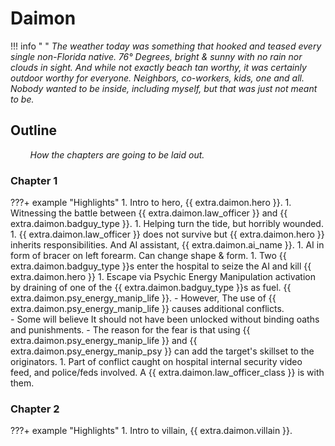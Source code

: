 # Daimon

!!! info " "
    _The weather today was something that hooked and teased every single non-Florida native.   76° Degrees, bright & sunny with no rain nor clouds in sight.  And while not exactly beach tan worthy, it was certainly outdoor worthy for everyone.  Neighbors, co-workers, kids, one and all.   Nobody wanted to be inside, including myself, but that was just not meant to be._

## Outline
&nbsp; &nbsp; &nbsp; &nbsp; _How the chapters are going to be laid out._

### Chapter 1
???+ example "Highlights"
    1.  Intro to hero, {{ extra.daimon.hero }}.
    1.  Witnessing the battle between {{ extra.daimon.law_officer }} and {{ extra.daimon.badguy_type }}.
    1.  Helping turn the tide, but horribly wounded.  
    1.  {{ extra.daimon.law_officer }} does not survive but {{ extra.daimon.hero }} inherits responsibilities.  And AI assistant, {{ extra.daimon.ai_name }}.
    1.  AI in form of bracer on left forearm.  Can change shape & form.
    1.  Two  {{ extra.daimon.badguy_type }}s enter the hospital to seize the AI and kill {{ extra.daimon.hero }}
    1.  Escape via Psychic Energy Manipulation activation by draining of one of the {{ extra.daimon.badguy_type }}s as fuel.  {{ extra.daimon.psy_energy_manip_life }}.
        - However, The use of {{ extra.daimon.psy_energy_manip_life }} causes additional conflicts.   
        - Some will believe It should not have been unlocked without binding oaths and punishments.
        - The reason for the fear is that using {{ extra.daimon.psy_energy_manip_life }} and {{ extra.daimon.psy_energy_manip_psy }} can add the target's skillset to the originators.
    1.  Part of conflict caught on hospital internal security video feed, and police/feds involved.  A {{ extra.daimon.law_officer_class }} is with them.

### Chapter 2
???+ example "Highlights"
    1.  Intro to villain, {{ extra.daimon.villain }}.
